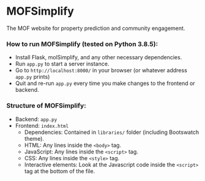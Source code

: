 # MOFSimplify 

The MOF website for property prediction and community engagement.

### How to run MOFSimplify (tested on Python 3.8.5):
- Install Flask, molSimplify, and any other necessary dependencies.
- Run `app.py` to start a server instance.
- Go to `http://localhost:8000/` in your browser (or whatever address `app.py` prints)
- Quit and re-run `app.py` every time you make changes to the frontend or backend.

### Structure of MOFSimplify:
- Backend: `app.py`
- Frontend: `index.html`
  - Dependencies: Contained in `libraries/` folder (including Bootswatch theme).
  - HTML: Any lines inside the `<body>` tag.
  - JavaScript: Any lines inside the `<script>` tag.
  - CSS: Any lines inside the `<style>` tag.
  - Interactive elements: Look at the Javascript code inside the `<script>` tag at the bottom of the file.
